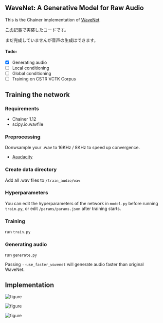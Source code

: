 ## WaveNet: A Generative Model for Raw Audio

This is the Chainer implementation of [WaveNet](http://arxiv.org/abs/1609.03499)

[この記事](http://musyoku.github.io/2016/09/18/wavenet-a-generative-model-for-raw-audio/)で実装したコードです。

まだ完成していませんが音声の生成はできます。

#### Todo:
- [x] Generating audio
- [ ] Local conditioning
- [ ] Global conditioning
- [ ] Training on CSTR VCTK Corpus

## Training the network

### Requirements

- Chainer 1.12
- scipy.io.wavfile

### Preprocessing

Donwsample your .wav to 16KHz / 8KHz to speed up convergence.

- [Aaudacity](http://www.audacityteam.org/)

### Create data directory

Add all .wav files to `/train_audio/wav`

### Hyperparameters

You can edit the hyperparameters of the network in `model.py` before running `train.py`, or edit `/params/params.json` after training starts.

### Training

run `train.py`

### Generating audio

run `generate.py`

Passing `--use_faster_wavenet` will generate audio faster than original WaveNet.

## Implementation

![figure](https://github.com/musyoku/musyoku.github.io/blob/master/images/post/2016-09-17/arch.png?raw=true)

![figure](https://github.com/musyoku/musyoku.github.io/blob/master/images/post/2016-09-17/block.png?raw=true)

![figure](https://github.com/musyoku/musyoku.github.io/blob/master/images/post/2016-09-17/actual_data.png?raw=true)